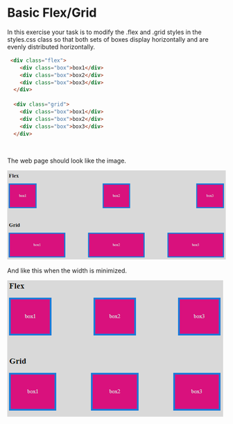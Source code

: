# Basic Flex/Grid

In this exercise your task is to modify the .flex and .grid styles in the styles.css class so that both sets of boxes display horizontally and are evenly distributed horizontally.

```html
 <div class="flex">
    <div class="box">box1</div>
    <div class="box">box2</div>
    <div class="box">box3</div>
  </div>

  <div class="grid">
    <div class="box">box1</div>
    <div class="box">box2</div>
    <div class="box">box3</div>
  </div>
```
<br/>

The web page should look like the image.

![](https://raw.githubusercontent.com/hoc-labs/images/main/basic-flex-2.png)

And like this when the width is minimized.

![](https://raw.githubusercontent.com/hoc-labs/images/main/basic-flex.png)